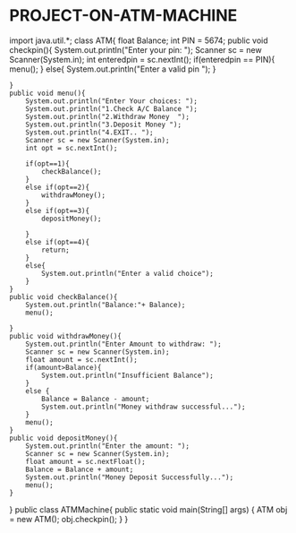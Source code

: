 # PROJECT-ON-ATM-MACHINE

import java.util.*;
class ATM{
    float Balance;
    int PIN = 5674;
    public void checkpin(){
        System.out.println("Enter your pin: ");
        Scanner sc = new Scanner(System.in);
        int enteredpin = sc.nextInt();
        if(enteredpin == PIN){
            menu();
        }
        else{
            System.out.println("Enter a valid pin ");
        }

    }
    public void menu(){
        System.out.println("Enter Your choices: ");
        System.out.println("1.Check A/C Balance ");
        System.out.println("2.Withdraw Money  ");
        System.out.println("3.Deposit Money ");
        System.out.println("4.EXIT.. ");
        Scanner sc = new Scanner(System.in);
        int opt = sc.nextInt();

        if(opt==1){
            checkBalance();
        }
        else if(opt==2){
            withdrawMoney();
        }
        else if(opt==3){
            depositMoney();

        }
        else if(opt==4){
            return;
        }
        else{
            System.out.println("Enter a valid choice");
        }
    }
    public void checkBalance(){
        System.out.println("Balance:"+ Balance);
        menu();

    }
    public void withdrawMoney(){
        System.out.println("Enter Amount to withdraw: ");
        Scanner sc = new Scanner(System.in);
        float amount = sc.nextInt();
        if(amount>Balance){
            System.out.println("Insufficient Balance");
        }
        else {
            Balance = Balance - amount;
            System.out.println("Money withdraw successful...");
        }
        menu();
    }
    public void depositMoney(){
        System.out.println("Enter the amount: ");
        Scanner sc = new Scanner(System.in);
        float amount = sc.nextFloat();
        Balance = Balance + amount;
        System.out.println("Money Deposit Successfully...");
        menu();
    }
}
public class ATMMachine{
    public static void main(String[] args) {
        ATM obj = new ATM();
        obj.checkpin();
    }
}
